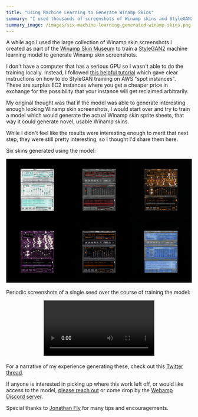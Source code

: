 ```yaml
---
title: "Using Machine Learning to Generate Winamp Skins"
summary: "I used thousands of screenshots of Winamp skins and StyleGAN2 to train an ML model generate more Winamp skins."
summary_image: /images/six-machine-learning-generated-winamp-skins.png
---
```


A while ago I used the large collection of Winamp skin screenshots I created as part of the [Winamp Skin Museum](/blog/winamp-skin-musuem/) to train a [StyleGAN2](https://github.com/NVlabs/stylegan2-ada) machine learning model to generate Winamp skin screenshots.

I don't have a computer that has a serious GPU so I wasn't able to do the training locally. Instead, I followed [this helpful tutorial](https://towardsdatascience.com/run-stylegan2-ada-on-an-aws-spot-instance-in-no-time-d2022fc1e119) which gave clear instructions on how to do StyleGAN training on AWS "spot instances". These are surplus EC2 instances where you get a cheaper price in exchange for the possibility that your instance will get reclaimed arbitrarily.

My original thought was that if the model was able to generate interesting enough looking Winamp skin screenshots, I would start over and try to train a model which would generate the actual Winamp skin sprite sheets, that way it could generate novel, usable Winamp skins.

While I didn't feel like the results were interesting enough to merit that next step, they were still pretty interesting, so I thought I'd share them here.

Six skins generated using the model:

![Six skins generated using the machine learning model](/images/six-machine-learning-generated-winamp-skins.png)

Periodic screenshots of a single seed over the course of training the model:

<video src="/videos/evolution-of-a-winamp-skin.mp4" controls style="image-rendering: pixelated; display: block; margin: 0 auto; margin-bottom: 20px; max-width: 100%;"></video>

For a narrative of my experience generating these, check out this [Twitter thread](https://twitter.com/captbaritone/status/1356836533882425347).

If anyone is interested in picking up where this work left off, or would like access to the model, [please reach out](/contact/) or come drop by the [Webamp Discord server](https://webamp.org/chat).

Special thanks to [Jonathan Fly](https://iforcedabot.com/) for many tips and encouragements.